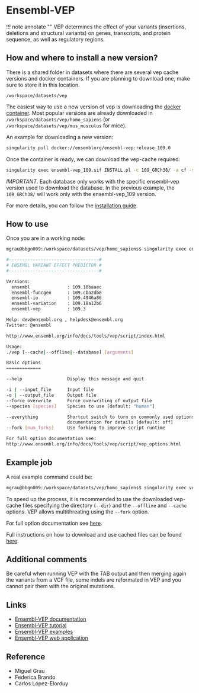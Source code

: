 <!-- Vep -->

# Ensembl-VEP

!!! note annotate ""
    VEP determines the effect of your variants (insertions, deletions and structural variants) on genes, transcripts, and protein sequence, as well as regulatory regions.

## How and where to install a new version?

There is a shared folder in datasets where there are several vep cache versions and docker containers. If you are planning to download one, make sure to store it in this location.

`/workspace/datasets/vep`

The easiest way to use a new version of vep is downloading the [docker container](https://hub.docker.com/r/ensemblorg/ensembl-vep/tags?page=1). Most popular versions are already downloaded in `/workspace/datasets/vep/homo_sapiens` (or `/workspace/datasets/vep/mus_musculus` for mice).

An example for downloading a new version:

```sh
singularity pull docker://ensemblorg/ensembl-vep:release_109.0
```

Once the container is ready, we can download the vep-cache required:

```sh
singularity exec ensembl-vep_109.sif INSTALL.pl -c 109_GRCh38/ -a cf -s homo_sapiens --ASSEMBLY GRCh38
```

*IMPORTANT*. Each database only works with the specific ensembl-vep version used to download the database. In the previous example, the `109_GRCh38/` will work only with the ensembl-vep_109 version.

For more details, you can follow the [installation guide](https://www.ensembl.org/info/docs/tools/vep/script/vep_download.html).

## How to use

Once you are in a working node:

```sh
mgrau@bbgn009:/workspace/datasets/vep/homo_sapiens$ singularity exec ensembl-vep_109.sif vep

#----------------------------------#
# ENSEMBL VARIANT EFFECT PREDICTOR #
#----------------------------------#

Versions:
  ensembl              : 109.10baaec
  ensembl-funcgen      : 109.cba2db8
  ensembl-io           : 109.4946a86
  ensembl-variation    : 109.18a12b6
  ensembl-vep          : 109.3

Help: dev@ensembl.org , helpdesk@ensembl.org
Twitter: @ensembl

http://www.ensembl.org/info/docs/tools/vep/script/index.html

Usage:
./vep [--cache|--offline|--database] [arguments]

Basic options
=============

--help                 Display this message and quit

-i | --input_file      Input file
-o | --output_file     Output file
--force_overwrite      Force overwriting of output file
--species [species]    Species to use [default: "human"]

--everything           Shortcut switch to turn on commonly used options. See web
                       documentation for details [default: off]
--fork [num_forks]     Use forking to improve script runtime

For full option documentation see:
http://www.ensembl.org/info/docs/tools/vep/script/vep_options.html

```

## Example job

A real example command could be:

```sh
mgrau@bbgn009:/workspace/datasets/vep/homo_sapiens$ singularity exec vep109.sif vep --dir /workspace/datasets/vep/ -i variants_ref38.vcf.gz --offline --format vcf --vcf --cache -o exampleout.vcf --species homo_sapiens --assembly GRCh38 --fork 8
```

To speed up the process, it is recommended to use the downloaded vep-cache files specifying the directory (`--dir`) and the `--offline` and `--cache` options. VEP allows multithreating using the `--fork` option.

For full option documentation see [here](https://www.ensembl.org/info/docs/tools/vep/script/vep_options.html).

Full instructions on how to download and use cached files can be found [here](https://www.ensembl.org/info/docs/tools/vep/script/vep_cache.html).

## Additional comments

Be careful when running VEP with the TAB output and then merging again the variants from a VCF file, some indels are reformated in VEP and you cannot pair them with the original mutations.

## Links

- [Ensembl-VEP documentation](https://www.ensembl.org/info/docs/tools/vep/script/VEP_script_documentation.pdf)
- [Ensembl-VEP tutorial](https://www.ensembl.org/info/docs/tools/vep/script/vep_tutorial.html)
- [Ensembl-VEP examples](https://www.ensembl.org/info/docs/tools/vep/script/vep_example.html)
- [Ensembl-VEP web application](https://www.ensembl.org/Tools/VEP)

## Reference

- Miguel Grau
- Federica Brando
- Carlos López-Elorduy
